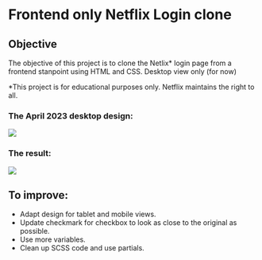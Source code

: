 # Frontend only Netflix Login clone

## Objective

The objective of this project is to clone the Netlix* login page from a frontend stanpoint using HTML and CSS. Desktop view only (for now)

*This project is for educational purposes only. Netflix maintains the right to all. 

### The April 2023 desktop design: 

![](./assets/netflixSignUpFormOriginal.png)

### The result: 

![](./assets/netflixLoginClone.png)

## To improve: 

- Adapt design for tablet and mobile views.
- Update checkmark for checkbox to look as close to the original as possible. 
- Use more variables. 
- Clean up SCSS code and use partials. 


